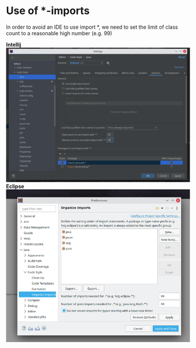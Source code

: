 # Use of *-imports

In order to avoid an IDE to use import *, we need to set the limit of class count to a reasonable high number (e.g. 99)

**Intellij**
![](resources/images/intellij_class_count_import.png)
**Eclipse**
![](resources/images/eclipse_class_count_import.png)
